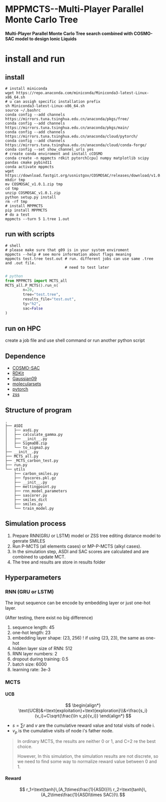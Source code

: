 # MPPMCTS--Multi-Player Parallel Monte Carlo Tree

**Multi-Player Parallel Monte Carlo Tree search combined with COSMO-SAC model to design Ionic Liquids**

# install and run

## install

```shell
# install miniconda
wget https://repo.anaconda.com/miniconda/Miniconda3-latest-Linux-x86_64.sh
# u can assigh specific installation prefix 
sh Miniconda3-latest-Linux-x86_64.sh
source ~/.bashrc
conda config --add channels https://mirrors.tuna.tsinghua.edu.cn/anaconda/pkgs/free/
conda config --add channels https://mirrors.tuna.tsinghua.edu.cn/anaconda/pkgs/main/
conda config --add channels https://mirrors.tuna.tsinghua.edu.cn/anaconda/cloud/pytorch/
conda config --add channels https://mirrors.tuna.tsinghua.edu.cn/anaconda/cloud/conda-forge/
conda config --set show_channel_urls yes
# create conda enviroment and install cCOSMO
conda create -n mppmcts rdkit pytorch[cpu] numpy matplotlib scipy pandas cmake pybind11
conda activate mppmcts
wget https://download.fastgit.org/usnistgov/COSMOSAC/releases/download/v1.0.1/COSMOSAC_v1.0.1.zip
mkdir tmp
mv COSMOSAC_v1.0.1.zip tmp
cd tmp
unzip COSMOSAC_v1.0.1.zip
python setup.py install
rm -rf tmp
# install MPPMCTS
pip install MPPMCTS
# do a test
mppmcts --turn 5 1.tree 1.out
```

## run with scripts

```shell
# shell
# please make sure that g09 is in your system enviroment
mppmcts --help # see more information about flags meaning
mppmcts test.tree test.out # run. different jobs can use same .tree and .out file.
						   # need to test later
```

```python
# python
from MPPMCTS import MCTS_all
MCTS_all.P_MCTS().run_n(
        n=20,
        tree="test.tree",
        results_file="test.out",
        ty="h2",
        sac=False
)
```

## run on HPC

create a job file and use shell command or run  another python script

## Dependence

* [COSMO-SAC](https://github.com/usnistgov/COSMOSAC)
* [RDKit](http://rdkit.org/docs/api-docs.html)
* [Gaussian09](http://gaussian.com/)
* [molecularsets](https://github.com/molecularsets/moses/blob/master/data/dataset_v1.csv)
* [pytorch](https://pytorch.org/)
* [zss](https://pypi.org/project/zss/)

## Structure of program

```shell
.
├── ASDI
│   ├── asdi.py
│   ├── calculate_gamma.py
│   ├── __init__.py
│   ├── SigmaDB.zip
│   └── to_sigma3.py
├── __init__.py
├── MCTS_all.py
├── _MCTS_carbon_test.py
├── run.py
└── utils
    ├── carbon_smiles.py
    ├── fpscores.pkl.gz
    ├── __init__.py
    ├── meltingpoint.py
    ├── rnn_model_parameters
    ├── sascorer.py
    ├── smiles_dict
    ├── smiles.py
    └── train_model.py
```

## Simulation process

1. Prepare RNN(GRU or LSTM) model or ZSS tree editing distance model to genrate SMILES
2. Run P-MCTS (all elements cases) or MP-P-MCTS (alkyl cases).
3. In the simulation step, ASDI and SAC scores are calculated and are combined to update MCT.
4. The tree and results are store in results folder

## Hyperparameters

### RNN (GRU or LSTM)

The input sequence can be encode by embedding layer or just one-hot layer.

(After testing, there exist no big difference)

1. sequence length: 45
2. one-hot length: 23
3. embedding layer shape: (23, 256)  ! if using (23, 23),  the same as one-hot 
4. hidden layer size of RNN: 512
5. RNN layer numbers: 2
6. dropout during training: 0.5
7. batch size: 6000
8. learning rate: 3e-3

### MCTS

#### UCB

$$
\begin{align*}
\text{UCB}&=\text{exploitation}+\text{exploration}\\&=\frac{s_i}{v_i}+C\sqrt{\frac{\ln v_p}{v_i}}
\end{align*}
$$

* $s=\sum r$ and $v$ are the cumulative reward value and total visits of node i.
* $v_p$ is the cumulative visits of node i's father node.

> In ordinary MCTS, the results are neither 0 or 1, and C=2 re the best choice.
>
> However, In this simulation, the simulation results are not discrete, so we need to find some way to normalize reward value between 0 and 1. 

#### Reward

$$
r_1=\text{tanh}\,(A_1\times\frac{1}{ASDI})\\
r_2=\text{tanh}\,(A_2\times\frac{1}{ASDI\times SAC})\\
$$

### 

